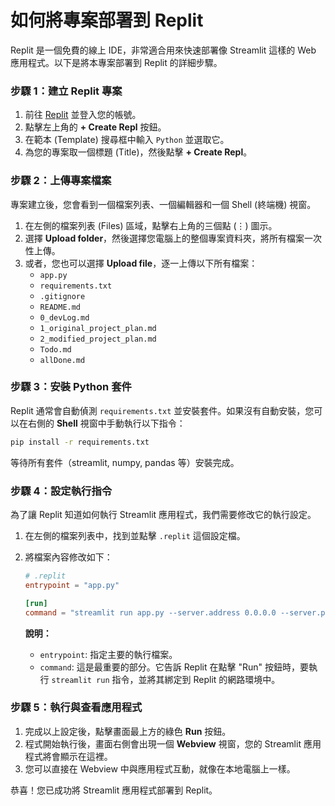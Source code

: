 # 如何將專案部署到 Replit

Replit 是一個免費的線上 IDE，非常適合用來快速部署像 Streamlit 這樣的 Web 應用程式。以下是將本專案部署到 Replit 的詳細步驟。

### 步驟 1：建立 Replit 專案

1.  前往 [Replit](https://replit.com/) 並登入您的帳號。
2.  點擊左上角的 **+ Create Repl** 按鈕。
3.  在範本 (Template) 搜尋框中輸入 `Python` 並選取它。
4.  為您的專案取一個標題 (Title)，然後點擊 **+ Create Repl**。

### 步驟 2：上傳專案檔案

專案建立後，您會看到一個檔案列表、一個編輯器和一個 Shell (終端機) 視窗。

1.  在左側的檔案列表 (Files) 區域，點擊右上角的三個點 (⋮) 圖示。
2.  選擇 **Upload folder**，然後選擇您電腦上的整個專案資料夾，將所有檔案一次性上傳。
3.  或者，您也可以選擇 **Upload file**，逐一上傳以下所有檔案：
    - `app.py`
    - `requirements.txt`
    - `.gitignore`
    - `README.md`
    - `0_devLog.md`
    - `1_original_project_plan.md`
    - `2_modified_project_plan.md`
    - `Todo.md`
    - `allDone.md`

### 步驟 3：安裝 Python 套件

Replit 通常會自動偵測 `requirements.txt` 並安裝套件。如果沒有自動安裝，您可以在右側的 **Shell** 視窗中手動執行以下指令：

```bash
pip install -r requirements.txt
```

等待所有套件（streamlit, numpy, pandas 等）安裝完成。

### 步驟 4：設定執行指令

為了讓 Replit 知道如何執行 Streamlit 應用程式，我們需要修改它的執行設定。

1.  在左側的檔案列表中，找到並點擊 `.replit` 這個設定檔。
2.  將檔案內容修改如下：

    ```toml
    # .replit
    entrypoint = "app.py"
    
    [run]
    command = "streamlit run app.py --server.address 0.0.0.0 --server.port $PORT"
    ```

    **說明：**
    - `entrypoint`: 指定主要的執行檔案。
    - `command`: 這是最重要的部分。它告訴 Replit 在點擊 "Run" 按鈕時，要執行 `streamlit run` 指令，並將其綁定到 Replit 的網路環境中。

### 步驟 5：執行與查看應用程式

1.  完成以上設定後，點擊畫面最上方的綠色 **Run** 按鈕。
2.  程式開始執行後，畫面右側會出現一個 **Webview** 視窗，您的 Streamlit 應用程式將會顯示在這裡。
3.  您可以直接在 Webview 中與應用程式互動，就像在本地電腦上一樣。

恭喜！您已成功將 Streamlit 應用程式部署到 Replit。
